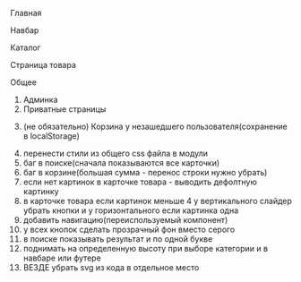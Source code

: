 Главная

<!-- 1. Тени карточкек на главной -->
   <!-- 2. Анимация "Ближайшие мероприятия" -->
   <!-- 3. Курсор pointer при наведении - "Больше интересной информации" -->

<!-- 2. Футер -->
   <!-- 5. Решить вопрос с сохранением позиции скролла -->
   <!-- 5. Лоадер по центру экрана -->

Навбар

<!-- 1. Сохранение телефона -->
<!-- 2. Поиск -->

Каталог

<!-- 1. При открытии подкатегории открывать категорию в аккордеоне -->

<!-- 2. При изменении пагинации - скролл вверх -->

Страница товара

<!-- 1. карусель -->

Общее

1. Админка
2. Приватные страницы
<!-- 3. Страница пользователя -->
3. (не обязательно) Корзина у незашедшего пользователя(сохранение в localStorage)
<!-- 5. поменять название редюсера filter на products -->
4. перенести стили из общего css файла в модули
5. баг в поиске(сначала показываются все карточки)
6. баг в корзине(большая сумма - перенос строки нужно убрать)
7. если нет картинок в карточке товара - выводить дефолтную картинку
8. в карточке товара если картинок меньше 4 у вертикального слайдер убрать кнопки и у горизонтального если картинка одна
9. добавить навигацию(переиспользуемый компонент)
10. у всех кнопок сделать прозрачный фон вместо серого
11. в поиске показывать результат и по одной букве
12. поднимать на определенную высоту при выборе категории и в навбаре или футере
13. ВЕЗДЕ убрать svg из кода в отдельное место
